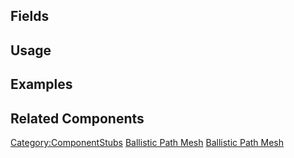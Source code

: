 <languages></languages> <translate>

## Fields

## Usage

## Examples

## Related Components

</translate>

[Category:ComponentStubs](Category:ComponentStubs "wikilink") [Ballistic
Path Mesh](Category:Components{{#translation:}} "wikilink") [Ballistic
Path
Mesh](Category:Components:Assets:Procedural_Meshes{{#translation:}} "wikilink")